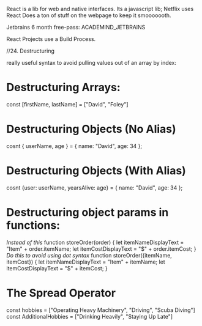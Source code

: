 React is a lib for web and native interfaces.
Its a javascript lib; Netflix uses React
Does a ton of stuff on the webpage to keep it smooooooth.
 
 Jetbrains 6 month free-pass: ACADEMIND_JETBRAINS
 
 React Projects use a Build Process.
 
 //24. Destructuring
 
 really useful syntax to avoid pulling values out of an array by index:
 
 # Destructuring Arrays:
 const [firstName, lastName] = ["David", "Foley"]
 
 # Destructuring Objects (No Alias)
 cosnt {
	userName, 
	age
	} = {
		name: "David",
		age: 34
		};
 
 # Destructuring Objects (With Alias)
  cosnt {user: userName, yearsAlive: age} = {
	name: "David",
	age: 34
 };
 
 # Destructuring object params in functions:
*Instead of this*
 function storeOrder(order) {
	let itemNameDisplayText = "Item" + order.itemName;
	let itemCostDisplayText = "$" + order.itemCost;
 }
 *Do this to avoid using dot syntax*
 function storeOrder({itemName, itemCost}) {
	let itemNameDisplayText = "Item" + itemName;
	let itemCostDisplayText = "$" + itemCost;
 }
 
 # The Spread Operator
 const hobbies = ["Operating Heavy Machinery", "Driving", "Scuba Diving"]
 const AdditionalHobbies = ["Drinking Heavily", "Staying Up Late"]
 